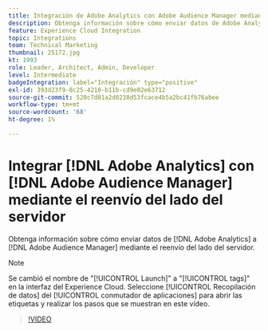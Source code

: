 ```yaml
---
title: Integración de Adobe Analytics con Adobe Audience Manager mediante el reenvío del lado del servidor
description: Obtenga información sobre cómo enviar datos de Adobe Analytics a Adobe Audience Manager mediante el reenvío del lado del servidor.
feature: Experience Cloud Integration
topic: Integrations
team: Technical Marketing
thumbnail: 25172.jpg
kt: 1993
role: Leader, Architect, Admin, Developer
level: Intermediate
badgeIntegration: label="Integración" type="positive"
exl-id: 393d23f9-8c25-4210-b11b-cd9e02e63712
source-git-commit: 520c7d01a2d0238d53fcace4b5a2bc41fb76abee
workflow-type: tm+mt
source-wordcount: '68'
ht-degree: 1%

---
```


# Integrar [!DNL Adobe Analytics] con [!DNL Adobe Audience Manager] mediante el reenvío del lado del servidor

Obtenga información sobre cómo enviar datos de [!DNL Adobe Analytics] a [!DNL Adobe Audience Manager] mediante el reenvío del lado del servidor.

>[!NOTE]
>
>Se cambió el nombre de &quot;[!UICONTROL Launch]&quot; a &quot;[!UICONTROL tags]&quot; en la interfaz del Experience Cloud. Seleccione [!UICONTROL Recopilación de datos] del [!UICONTROL conmutador de aplicaciones] para abrir las etiquetas y realizar los pasos que se muestran en este vídeo.

>[!VIDEO](https://video.tv.adobe.com/v/34534?quality=12&learn=on&captions=spa)
